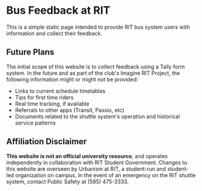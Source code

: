 # Bus Feedback at RIT

This is a simple static page intended to provide RIT bus system users with information and collect their feedback.

## Future Plans
The initial scope of this website is to collect feedback using a Tally form system. In the future and as part of the club's Imagine RIT Project, the following information might or might not be provided:

- Links to current schedule timetables
- Tips for first time riders
- Real time tracking, if available
- Referrals to other apps (Transit, Passio, etc)
- Documents related to the shuttle system's operation and historical service patterns

## Affiliation Disclaimer
**This website is not an official university resource**, and operates independently in collaboration with RIT Student Government. Changes to this website are overseen by Urbanism at RIT, a student-run and student-led organization on campus. In the event of an emergency on the RIT shuttle system, contact Public Safety at (585) 475-3333.